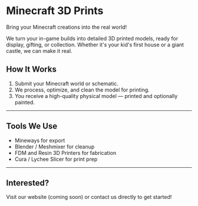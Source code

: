 # Minecraft 3D Prints

Bring your Minecraft creations into the real world!

We turn your in-game builds into detailed 3D printed models, ready for display, gifting, or collection. Whether it's your kid's first house or a giant castle, we can make it real.

## How It Works

1. Submit your Minecraft world or schematic.
2. We process, optimize, and clean the model for printing.
3. You receive a high-quality physical model — printed and optionally painted.

---

## Tools We Use
- Mineways for export
- Blender / Meshmixer for cleanup
- FDM and Resin 3D Printers for fabrication
- Cura / Lychee Slicer for print prep

---

## Interested?
Visit our website (coming soon) or contact us directly to get started!

